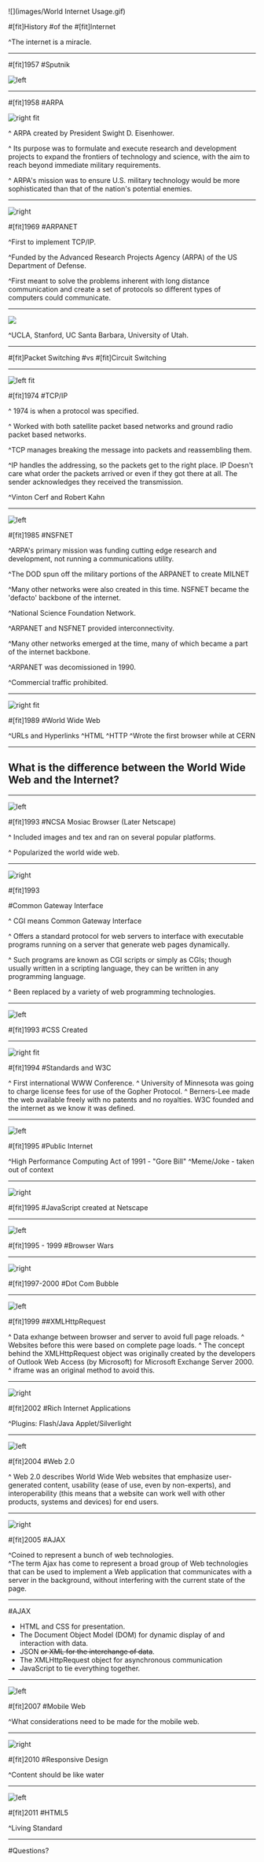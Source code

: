 ![](images/World Internet Usage.gif)

#[fit]History 
#of the 
#[fit]Internet

^The internet is a miracle.

---

#[fit]1957
#Sputnik

![left](images/sputnik.gif)

---

#[fit]1958
#ARPA

![right fit](images/ike.gif)

^ ARPA created by President Swight D. Eisenhower.

^ Its purpose was to formulate and execute research and development projects to expand the frontiers of technology and science, with the aim to reach beyond immediate military requirements.

^ ARPA's mission was to ensure U.S. military technology would be more sophisticated than that of the nation's potential enemies.

---

![right](images/arpa.jpg)

#[fit]1969
#ARPANET

^First to implement TCP/IP.

^Funded by the Advanced Research Projects Agency (ARPA) of the US Department of Defense.

^First meant to solve the problems inherent with long distance communication and create a set of protocols so different types of computers could communicate.

---

![](images/1969.jpg)

^UCLA, Stanford, UC Santa Barbara, University of Utah.

---

#[fit]Packet Switching 
#vs 
#[fit]Circuit Switching

---

![left fit](images/CerfKahnMedalOfFreedom.jpg)

#[fit]1974
#TCP/IP

^ 1974 is when a protocol was specified.

^ Worked with both satellite packet based networks and ground radio packet based networks.

^TCP manages breaking the message into packets and reassembling them.

^IP handles the addressing, so the packets get to the right place. IP Doesn't care what order the packets arrived or even if they got there at all.  The sender acknowledges they received the transmission.

^Vinton Cerf and Robert Kahn

---

![left](images/NSFNET.jpg)

#[fit]1985
#NSFNET

^ARPA's primary mission was funding cutting edge research and development, not running a communications utility. 

^The DOD spun off the military portions of the ARPANET to create MILNET

^Many other networks were also created in this time.  NSFNET became the 'defacto' backbone of the internet.

^National Science Foundation Network.

^ARPANET and NSFNET provided interconnectivity.

^Many other networks emerged at the time, many of which became a part of the internet backbone.

^ARPANET was decomissioned in 1990.

^Commercial traffic prohibited.

---

![right fit](images/Berners-Lee.jpg)

#[fit]1989
#World Wide Web

^URLs and Hyperlinks
^HTML
^HTTP
^Wrote the first browser while at CERN

---

## What is the difference between the World Wide Web and the Internet?

---
![left](images/NCSAMosaic1.0Mac.png)

#[fit]1993
#NCSA Mosiac Browser (Later Netscape)

^ Included images and tex and ran on several popular platforms.

^ Popularized the world wide web.

---

![right](images/cgi.gif)

#[fit]1993

#Common Gateway Interface

^ CGI means Common Gateway Interface

^ Offers a standard protocol for web servers to interface with executable programs running on a server that generate web pages dynamically. 

^ Such programs are known as CGI scripts or simply as CGIs; though usually written in a scripting language, they can be written in any programming language.

^ Been replaced by a variety of web programming technologies.

---

![left](images/css.gif)

#[fit]1993
#CSS Created

---

![right fit](images/W3C.png)

#[fit]1994
#Standards and W3C

^ First international WWW Conference.
^ University of Minnesota was going to charge license fees for use of the Gopher Protocol.
^ Berners-Lee made the web available freely with no patents and no royalties.  W3C founded and the internet as we know it was defined.

---

![left](images/algore.jpg)

#[fit]1995
#Public Internet

^High Performance Computing Act of 1991 - "Gore Bill"
^Meme/Joke - taken out of context

---

![right](images/javascript_Atom.gif)

#[fit]1995
#JavaScript created at Netscape

---

![left](images/scorpio.gif)

#[fit]1995 - 1999
#Browser Wars

---

![right](images/petscom.gif)

#[fit]1997-2000
#Dot Com Bubble

---

![left](images/Outlook.jpg)

#[fit]1999
##XMLHttpRequest

^ Data exhange between browser and server to avoid full page reloads.
^ Websites before this were based on complete page loads.
^ The concept behind the XMLHttpRequest object was originally created by the developers of Outlook Web Access (by Microsoft) for Microsoft Exchange Server 2000.
^ iframe was an original method to avoid this.

---

![right](images/flash.jpg)

#[fit]2002
#Rich Internet Applications

^Plugins: Flash/Java Applet/Silverlight

---

![left](images/web20.jpg)

#[fit]2004
#Web 2.0

^ Web 2.0 describes World Wide Web websites that emphasize user-generated content, usability (ease of use, even by non-experts), and interoperability (this means that a website can work well with other products, systems and devices) for end users. 

---
![right](images/ajax.jpg)

#[fit]2005
#AJAX

^Coined to represent a bunch of web technologies.  
^The term Ajax has come to represent a broad group of Web technologies that can be used to implement a Web application that communicates with a server in the background, without interfering with the current state of the page. 

---

#AJAX 

- HTML and CSS for presentation.
- The Document Object Model (DOM) for dynamic display of and interaction with data.
- JSON ~~or XML for the interchange of data~~.
- The XMLHttpRequest object for asynchronous communication
- JavaScript to tie everything together.

---

![left](images/iphone.jpg)

#[fit]2007
#Mobile Web

^What considerations need to be made for the mobile web.

---

![right](images/faucet.jpg)

#[fit]2010
#Responsive Design

^Content should be like water

---

![left](images/html5.png)

#[fit]2011
#HTML5

^Living Standard

---

#Questions?

